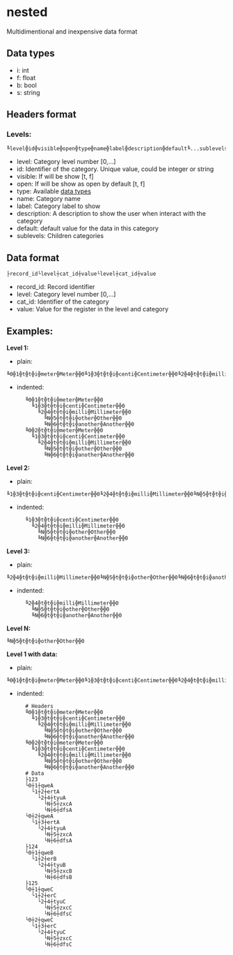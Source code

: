 # nested
Multidimentional and inexpensive data format



## <a name="data_types"></a>Data types
* i: int
* f: float
* b: bool
* s: string

## Headers format

### Levels:
```
╚level╬id╬visible╬open╬type╬name╬label╬description╬default╚...sublevels...
```
- level: Category level number [0,...]
- id: Identifier of the category. Unique value, could be integer or string
- visible: If will be show [t, f]
- open: If will be show as open by default [t, f]
- type: Available [data types](#data_types)
- name: Category name
- label: Category label to show
- description: A description to show the user when interact with the category
- default: default value for the data in this category
- sublevels: Children categories

## Data format
```
├record_id└level┼cat_id┼value└level┼cat_id┼value
```
- record_id: Record identifier
- level: Category level number [0,...]
- cat_id: Identifier of the category
- value: Value for the register in the level and category

## Examples:
**Level 1:**
* plain:
```
╚0╬1╬t╬t╬i╬meter╬Meter╬╬0╚1╬3╬t╬t╬i╬centi╬Centimeter╬╬0╚2╬4╬t╬t╬i╬milli╬Millimeter╬╬0╚N╬5╬t╬t╬i╬other╬Other╬╬0╚N╬6╬t╬t╬i╬another╬Another╬╬0╚0╬2╬t╬t╬i╬meter╬Meter╬╬0╚1╬3╬t╬t╬i╬centi╬Centimeter╬╬0╚2╬4╬t╬t╬i╬milli╬Millimeter╬╬0╚N╬5╬t╬t╬i╬other╬Other╬╬0╚N╬6╬t╬t╬i╬another╬Another╬╬0
```
* indented:
```
      ╚0╬1╬t╬t╬i╬meter╬Meter╬╬0
        ╚1╬3╬t╬t╬i╬centi╬Centimeter╬╬0
          ╚2╬4╬t╬t╬i╬milli╬Millimeter╬╬0
            ╚N╬5╬t╬t╬i╬other╬Other╬╬0
            ╚N╬6╬t╬t╬i╬another╬Another╬╬0
      ╚0╬2╬t╬t╬i╬meter╬Meter╬╬0
        ╚1╬3╬t╬t╬i╬centi╬Centimeter╬╬0
          ╚2╬4╬t╬t╬i╬milli╬Millimeter╬╬0
            ╚N╬5╬t╬t╬i╬other╬Other╬╬0
            ╚N╬6╬t╬t╬i╬another╬Another╬╬0
```

**Level 2:**
* plain:
```
╚1╬3╬t╬t╬i╬centi╬Centimeter╬╬0╚2╬4╬t╬t╬i╬milli╬Millimeter╬╬0╚N╬5╬t╬t╬i╬other╬Other╬╬0╚N╬6╬t╬t╬i╬another╬Another╬╬0
```
* indented:
```
      ╚1╬3╬t╬t╬i╬centi╬Centimeter╬╬0
        ╚2╬4╬t╬t╬i╬milli╬Millimeter╬╬0
          ╚N╬5╬t╬t╬i╬other╬Other╬╬0
          ╚N╬6╬t╬t╬i╬another╬Another╬╬0
```

**Level 3:**
* plain:
```
╚2╬4╬t╬t╬i╬milli╬Millimeter╬╬0╚N╬5╬t╬t╬i╬other╬Other╬╬0╚N╬6╬t╬t╬i╬another╬Another╬╬0
```
* indented:
```
      ╚2╬4╬t╬t╬i╬milli╬Millimeter╬╬0
        ╚N╬5╬t╬t╬i╬other╬Other╬╬0
        ╚N╬6╬t╬t╬i╬another╬Another╬╬0
```

**Level N:**
```
╚N╬5╬t╬t╬i╬other╬Other╬╬0
```

**Level 1 with data:**
* plain:
```
╚0╬1╬t╬t╬i╬meter╬Meter╬╬0╚1╬3╬t╬t╬i╬centi╬Centimeter╬╬0╚2╬4╬t╬t╬i╬milli╬Millimeter╬╬0╚N╬5╬t╬t╬i╬other╬Other╬╬0╚N╬6╬t╬t╬i╬another╬Another╬╬0╚0╬2╬t╬t╬i╬meter╬Meter╬╬0╚1╬3╬t╬t╬i╬centi╬Centimeter╬╬0╚2╬4╬t╬t╬i╬milli╬Millimeter╬╬0╚N╬5╬t╬t╬i╬other╬Other╬╬0╚N╬6╬t╬t╬i╬another╬Another╬╬0├123└0┼1┼qweA└1┼2┼ertA''└2┼4┼tyuA└N┼5┼zxcA└N┼6┼dfsA└0┼2┼qweA└1┼3┼ertA└2┼4┼tyuA└N┼5┼zxcA└N┼6┼dfsA├124└0┼1┼qweB└1┼2┼erB└2┼4┼tyuB└N┼5┼zxcB└N┼6┼dfsB├125└0┼1┼qweC└1┼2┼erC└2┼4┼tyuC└N┼5┼zxcC└N┼6┼dfsC└0┼2┼qweC└1┼3┼erC└2┼4┼tyuC└N┼5┼zxcC└N┼6┼dfsC
```
* indented:
```
      # Headers
      ╚0╬1╬t╬t╬i╬meter╬Meter╬╬0
        ╚1╬3╬t╬t╬i╬centi╬Centimeter╬╬0
          ╚2╬4╬t╬t╬i╬milli╬Millimeter╬╬0
            ╚N╬5╬t╬t╬i╬other╬Other╬╬0
            ╚N╬6╬t╬t╬i╬another╬Another╬╬0
      ╚0╬2╬t╬t╬i╬meter╬Meter╬╬0
        ╚1╬3╬t╬t╬i╬centi╬Centimeter╬╬0
          ╚2╬4╬t╬t╬i╬milli╬Millimeter╬╬0
            ╚N╬5╬t╬t╬i╬other╬Other╬╬0
            ╚N╬6╬t╬t╬i╬another╬Another╬╬0
      # Data
      ├123
      └0┼1┼qweA
        └1┼2┼ertA
          └2┼4┼tyuA
            └N┼5┼zxcA
            └N┼6┼dfsA
      └0┼2┼qweA
        └1┼3┼ertA
          └2┼4┼tyuA
            └N┼5┼zxcA
            └N┼6┼dfsA
      ├124
      └0┼1┼qweB
        └1┼2┼erB
          └2┼4┼tyuB
            └N┼5┼zxcB
            └N┼6┼dfsB
      ├125
      └0┼1┼qweC
        └1┼2┼erC
          └2┼4┼tyuC
            └N┼5┼zxcC
            └N┼6┼dfsC
      └0┼2┼qweC
        └1┼3┼erC
          └2┼4┼tyuC
            └N┼5┼zxcC
            └N┼6┼dfsC
```

